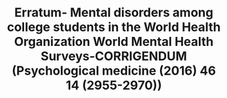 --- 
abstract: '' 
authors: 
 - RP Auerbach
 -  J Alonso
 -  WG Axinn
 -  P Cuijpers
 -  admin
 -  JG Green
 -  ...
doi: '' 
featured: false 
publication: '*Psychological medicine*, NA' 
publication_short: '' 
publishDate: '2017-01-01' 
title: 'Erratum- Mental disorders among college students in the World Health Organization World Mental Health Surveys-CORRIGENDUM (Psychological medicine (2016) 46 14 (2955-2970))' 
url_code: '' 
url_dataset: '' 
url_pdf: '' 
url_poster: '' 
url_project: '' 
url_slides: '' 
url_source: '' 
url_video: '' 
---